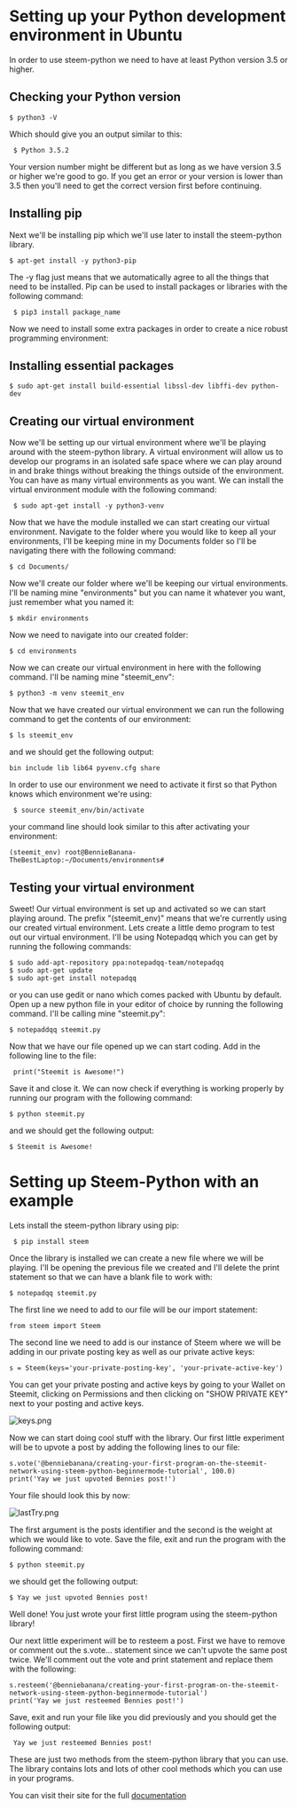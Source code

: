 # Setting up your Python development environment in Ubuntu 

In order to use steem-python we need to have at least Python version 3.5 or higher.

## Checking your Python version

````$ python3 -V ````

Which should give you an output similar to this:

```` $ Python 3.5.2````

Your version number might be different but as long as we have version 3.5 or higher we're good to go. If you get an error or your version is lower than 3.5 then you'll need to get the correct version first before continuing. 

## Installing pip

Next we'll be installing pip which we'll use later to install the steem-python library. 

 ````$ apt-get install -y python3-pip ```` 

The -y flag just means that we automatically agree to all the things that need to be installed. Pip can be used to install packages or libraries with the following command: 

```` $ pip3 install package_name````

Now we need to install some extra packages in order to create a nice robust programming environment: 

## Installing essential packages

```` $ sudo apt-get install build-essential libssl-dev libffi-dev python-dev ````

## Creating our virtual environment

Now we'll be setting up our virtual environment where we'll be playing around with the steem-python library. A virtual environment will allow us to develop our programs in an isolated safe space where we can play around in and brake things without breaking the things outside of the environment. You can have as many virtual environments as you want. We can install the virtual environment module with the following command: 

```` $ sudo apt-get install -y python3-venv````

Now that we have the module installed we can start creating our virtual environment. Navigate to the folder where you would like to keep all your environments, I'll be keeping mine in my Documents folder so I'll be navigating there with the following command: 

````$ cd Documents/  ````


Now we'll create our folder where we'll be keeping our virtual environments. I'll be naming mine "environments" but you can name it whatever you want, just remember what you named it: 

````$ mkdir environments````

Now we need to navigate into our created folder: 

````$ cd environments```` 

Now we can create our virtual environment in here with the following command. I'll be naming mine "steemit_env": 

```` $ python3 -m venv steemit_env ```` 

Now that we have created our virtual environment we can run the following command to get the contents of our environment: 

````$ ls steemit_env ````

and we should get the following output: 

```` bin include lib lib64 pyvenv.cfg share ```` 

In order to use our environment we need to activate it first so that Python knows which environment we're using: 

```` $ source steemit_env/bin/activate````

your command line should look similar to this after activating your environment: 

````
(steemit_env) root@BennieBanana-TheBestLaptop:~/Documents/environments# 
 ````
## Testing your virtual environment

Sweet! Our virtual environment is set up and activated so we can start playing around. The prefix "(steemit_env)" means that we're currently using our created virtual environment. Lets create a little demo program to test out our virtual environment. I'll be using Notepadqq which you can get by running the following commands: 

````
$ sudo add-apt-repository ppa:notepadqq-team/notepadqq
$ sudo apt-get update
$ sudo apt-get install notepadqq
````

or you can use gedit or nano which comes packed with Ubuntu by default. Open up a new python file in your editor of choice by running the following command. I'll be calling mine "steemit.py": 

````$ notepaddqq steemit.py ````  

Now that we have our file opened up we can start coding. Add in the following line to the file: 

```` print("Steemit is Awesome!")````

Save it and close it. We can now check if everything is working properly by running our program with the following command:

````$ python steemit.py ```` 

and we should get the following output: 

````$ Steemit is Awesome! ````

# Setting up Steem-Python with an example 

Lets install the steem-python library using pip: 

```` $ pip install steem````

Once the library is installed we can create a new file where we will be playing. I'll be opening the previous file we created and I'll delete the print statement so that we can have a blank file to work with: 

````$ notepadqq steemit.py ````

The first line we need to add to our file will be our import statement: 

```` from steem import Steem ````

The second line we need to add is our instance of Steem where we will be adding in our private posting key as well as our private active keys: 

```` s = Steem(keys='your-private-posting-key', 'your-private-active-key') ````

You can get your private posting and active keys by going to your Wallet on Steemit, clicking on Permissions and then clicking on "SHOW PRIVATE KEY" next to your posting and active keys. 

![keys.png](https://steemitimages.com/DQmbK5BpvcckpRKV9dfLDedYYE1VduSQTr2seyYPY9AxEy5/keys.png)

Now we can start doing cool stuff with the library. Our first little experiment will be to upvote a post by adding the following lines to our file: 

```` 
s.vote('@benniebanana/creating-your-first-program-on-the-steemit-network-using-steem-python-beginnermode-tutorial', 100.0)
print('Yay we just upvoted Bennies post!')
 ````
Your file should look this by now: 

![lastTry.png](https://steemitimages.com/DQmSy3CkLjZybk8nN6CuiMPigy9xzdjUMAyhGPzdtaRAXXa/lastTry.png) 

The first argument is the posts identifier and the second is the weight at which we would like to vote. Save the file, exit and run the program with the following command: 

````$ python steemit.py````

we should get the following output: 

````$ Yay we just upvoted Bennies post!````

Well done! You just wrote your first little program using the steem-python library!

Our next little experiment will be to resteem a post. First we have to remove or comment out the s.vote... statement since we can't upvote the same post twice. We'll comment out the vote and print statement and replace them with the following: 

````
s.resteem('@benniebanana/creating-your-first-program-on-the-steemit-network-using-steem-python-beginnermode-tutorial')
print('Yay we just resteemed Bennies post!') 
````

Save, exit and run your file like you did previously and you should get the following output: 

```` Yay we just resteemed Bennies post!````

These are just two methods from the steem-python library that you can use. The library contains lots and lots of other cool methods which you can use in your programs.

You can visit their site for the full <a href="http://steem.readthedocs.io/en/latest/index.html">documentation</a>

